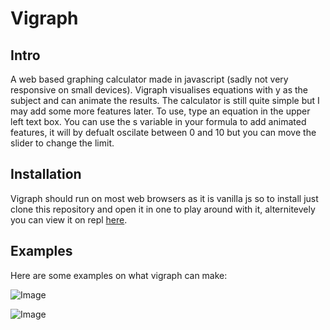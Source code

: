 # Vigraph

## Intro 
A web based graphing calculator made in javascript (sadly not very responsive on small devices). Vigraph visualises equations with y as the subject and can animate the results. The calculator is still quite simple but I may add some more features later. To use, type an equation in the upper left text box. You can use the s variable in your formula to add animated features, it will by defualt oscilate between 0 and 10 but you can move the slider to change the limit.  

## Installation
Vigraph should run on most web browsers as it is vanilla js so to install just clone this repository and open it in one to play around with it, alternitevely you can view it on repl [here](https://replit.com/@HamishHamiltonS/Visgraph-Graphing-calculator?v=1).

## Examples

Here are some examples on what vigraph can make:

![Image](https://github.com/HamishHamiltonSmith/Visgraph-Graphing-Calculator/blob/main/examples/Screenshot%202022-06-17%206.47.06%20PM.png)

![Image](https://github.com/HamishHamiltonSmith/Visgraph-Graphing-Calculator/blob/main/examples/Screenshot%202022-06-17%206.47.25%20PM.png)
